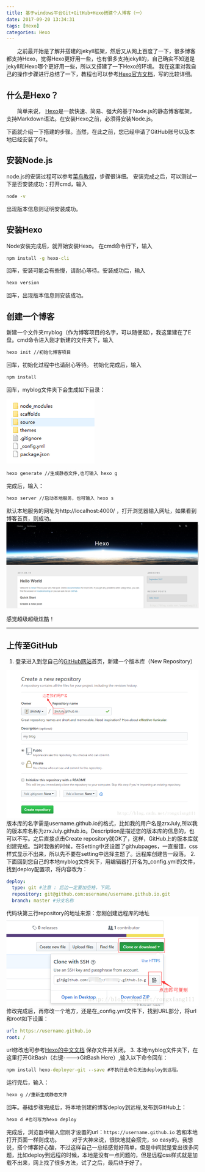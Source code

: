 ```yaml
---
title: 基于windows平台Git+GitHub+Hexo搭建个人博客（一）
date: 2017-09-20 13:34:31
tags: [Hexo]
categories: Hexo
---
```

&emsp;&emsp;之前最开始是了解并搭建的jekyll框架，然后又从网上百度了一下，很多博客都支持Hexo，觉得Hexo更好用一些，也有很多支持jekyll的，自己确实不知道是jekyll和Hexo哪个更好用一些，所以又搭建了一下Hexo的环境。
我在这里对我自己的操作步骤进行总结了一下，教程也可以参考[Hexo官方文档](https://hexo.io/docs/)，写的比较详细。
## 什么是Hexo？
&emsp;&emsp;简单来说， [Hexo](https://hexo.io/)是一款快速、简易、强大的基于Node.js的静态博客框架，支持Markdown语法。在安装Hexo之前，必须得安装Node.js。  

下面就介绍一下搭建的步骤。当然，在此之前，您已经申请了GitHub账号以及本地已经安装了Git。
<!-- more -->
## 安装Node.js
node.js的安装过程可以参考[菜鸟教程](http://www.runoob.com/nodejs/nodejs-install-setup.html)，步骤很详细。
安装完成之后，可以测试一下是否安装成功：打开cmd，输入

```cmd
node -v
```
出现版本信息则证明安装成功。
## 安装Hexo
Node安装完成后，就开始安装Hexo。
在cmd命令行下，输入

```cmd
npm install -g hexo-cli
```
回车，安装可能会有些慢，请耐心等待。安装成功后，输入

```cmd
hexo version
```
回车，出现版本信息则安装成功。
## 创建一个博客
新建一个文件夹myblog（作为博客项目的名字，可以随便起），我这里建在了E盘。cmd命令进入刚才新建的文件夹下，输入

```cmd
hexo init //初始化博客项目
```
回车，初始化过程中也请耐心等待。
初始化完成后，输入

```cmd
npm install
```
回车，myblog文件夹下会生成如下目录：

![博客目录](blog-build-hexo-1/20170921114606778.png)
```cmd
hexo generate //生成静态文件,也可输入 hexo g
```
完成后，输入：

```cmd
hexo server //启动本地服务，也可输入 hexo s
```
默认本地服务的网址为http://localhost:4000/ ，打开浏览器输入网址，如果看到博客首页，则成功。
![blog首页](blog-build-hexo-1/20170920131600210.png)

感觉超级超级炫酷！

-----------------------------
## 上传至GitHub

 1. 登录进入到您自己的[GitHub网站](https://github.com/)首页，新建一个版本库（New Repository）
 
 ![newRepository](blog-build-hexo-1/20170921112318924.png)
版本库的名字需是username.github.io的格式，比如我的用户名是zrxJuly,所以我的版本库名称为zrxJuly.github.io。Description是描述您的版本库的信息的，也可以不写。之后直接点击Create repository就OK了，这样，GitHub上的版本库就创建完成。当时我做的时候，在Setting中还设置了githubpages，一直报错，css样式显示不出来，所以先不要在setting中选择主题了。远程库创建告一段落。
 2. 下面回到您自己的本地myblog文件夹下，用编辑器打开名为_config.yml的文件，找到deploy配置项，将内容改为：

```yml
deploy:
  type: git #注意 : 后边一定要加空格，下同。 
  repository: git@github.com:username/username.github.io.git
  branch: master #分支名称
```
代码块第三行repository的地址来源：您刚创建远程库的地址
![repository url](blog-build-hexo-1/20170921115827552.png)
修改完成后，再修改一个地方，还是在_config.yml文件下，找到URL部分，将url和root如下设置：

```yml
url: https://username.github.io 
root: /
```
url修改也可参考[Hexo的中文文档](https://hexo.io/zh-cn/docs/configuration.html)
保存文件并关闭。
3. 本地myblog文件夹下，在这里打开GitBash（右键---->GitBash Here）,输入以下命令回车：
 

```cmd
npm install hexo-deployer-git --save #不执行此命令无法deploy到远程。
```
运行完后，输入：

```cmd
hexo g //重新生成静态文件
```
回车。基础步骤完成后，将本地创建的博客deploy到远程,发布到GitHub上：

```cmd
hexo d #也可写为hexo deploy
```
完成后，浏览器中输入您刚才设置的url：`https://username.github.io` 若和本地打开页面一样则成功。
&emsp;&emsp;对于大神来说，很快地就会搭完，so easy的。我想说，搭个博客好心酸，不过这样自己一总结感觉好简单，但是中间就是爱出很多问题，比如deploy到远程的时候，本地是没有一点问题的，但是远程css样式就是加载不出来，网上找了很多方法，试了之后，最后终于好了。

